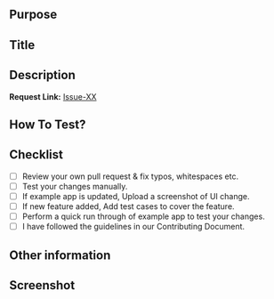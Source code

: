 ## Purpose

## Title
<!--- Provide issue title from the issue create on Github --->

## Description
<!--- Provide description of the issue for the selected. --->

**Request Link:** [Issue-XX](https://github.com/xedeveloper/Rebuilder/issues/XX)

## How To Test?

## Checklist
- [ ] Review your own pull request & fix typos, whitespaces etc.
- [ ] Test your changes manually.
- [ ] If example app is updated, Upload a screenshot of UI change.
- [ ] If new feature added, Add test cases to cover the feature.
- [ ] Perform a quick run through of example app to test your changes.
- [ ] I have followed the guidelines in our Contributing Document.

## Other information
<!--- Provide any extra information if required --->

## Screenshot
<!--- Provide any screenshot if required --->
